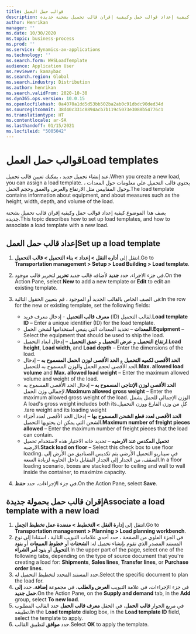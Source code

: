 ```yaml
---
title: قوالب حمل العمل
description: يصف هذا الموضوع كيفية إعداد قوالب حمل وكيفية إقران قالب تحميل بشحنة جديدة.
author: Henrikan
manager: ''
ms.date: 10/30/2020
ms.topic: business-process
ms.prod: ''
ms.service: dynamics-ax-applications
ms.technology: ''
ms.search.form: WHSLoadTemplate
audience: Application User
ms.reviewer: kamaybac
ms.search.region: Global
ms.search.industry: Distribution
ms.author: henrikan
ms.search.validFrom: 2020-10-30
ms.dyn365.ops.version: 10.0.15
ms.openlocfilehash: 0a4070a1dd5d53bb502ba2ab0c91dbdc90ded34d
ms.sourcegitcommit: 38d40c331c8894acb7b119c5073e3088b54776c1
ms.translationtype: HT
ms.contentlocale: ar-SA
ms.lasthandoff: 01/15/2021
ms.locfileid: "5005042"
---
```

# <a name="load-templates"></a><span data-ttu-id="339ca-103">قوالب حمل العمل</span><span class="sxs-lookup"><span data-stu-id="339ca-103">Load templates</span></span>

<span data-ttu-id="339ca-104">عند إنشاء تحميل جديد ، يمكنك تعيين قالب تحميل.</span><span class="sxs-lookup"><span data-stu-id="339ca-104">When you create a new load, you can assign a load template.</span></span> <span data-ttu-id="339ca-105">يحتوي قالب التحميل علي معلومات حول المعدات ، وحول المقاييس مثل الارتفاع والعرض والعمق وحجم الحمل.</span><span class="sxs-lookup"><span data-stu-id="339ca-105">The load template contains information about equipment, and about measures such as the height, width, depth, and volume of the load.</span></span>

<span data-ttu-id="339ca-106">يصف هذا الموضوع كيفية إعداد قوالب حمل وكيفية إقران قالب تحميل بشحنة جديدة.</span><span class="sxs-lookup"><span data-stu-id="339ca-106">This topic describes how to set up load templates, and how to associate a load template with a new load.</span></span>

## <a name="set-up-a-load-template"></a><span data-ttu-id="339ca-107">إعداد قالب حمل العمل</span><span class="sxs-lookup"><span data-stu-id="339ca-107">Set up a load template</span></span>

1. <span data-ttu-id="339ca-108">انتقل إلى **أداره النقل \> إعداد \> بناء التحميل \> قالب التحميل**.</span><span class="sxs-lookup"><span data-stu-id="339ca-108">Go to **Transportation management \> Setup \> Load Building \> Load template**.</span></span>
1. <span data-ttu-id="339ca-109">في جزء الاجراء، حدد **جديد** لأضافه قالب جديد **تحرير** لتحرير قالب موجود.</span><span class="sxs-lookup"><span data-stu-id="339ca-109">On the Action Pane, select **New** to add a new template or **Edit** to edit an existing template.</span></span>
1. <span data-ttu-id="339ca-110">في الصف الخاص بالقالب الجديد أو الموجود ، قم بتعيين الحقول التالية:</span><span class="sxs-lookup"><span data-stu-id="339ca-110">In the row for the new or existing template, set the following fields:</span></span>

    - <span data-ttu-id="339ca-111">**معرف قالب التحميل** - إدخال معرف فريد (ID) لقالب التحميل.</span><span class="sxs-lookup"><span data-stu-id="339ca-111">**Load template ID** – Enter a unique identifier (ID) for the load template.</span></span>
    - <span data-ttu-id="339ca-112">**المعدات** – تحديد المعدات التي ينبغي استخدامها لشحن الحمل.</span><span class="sxs-lookup"><span data-stu-id="339ca-112">**Equipment** – Select the equipment that should be used to ship the load.</span></span>
    - <span data-ttu-id="339ca-113">**ارتفاع التحميل** و **عرض التحميل** و **عمق التحميل** – إدخال ابعاد التحميل.</span><span class="sxs-lookup"><span data-stu-id="339ca-113">**Load height**, **Load width**, and **Load depth** – Enter the dimensions of the load.</span></span>
    - <span data-ttu-id="339ca-114">**الحد الأقصى لكميه التحميل** و **الحد الأقصى لوزن الحمل المسموح به** – إدخال الحد الأقصى لحجم الحمل والوزن المسموح به للتحميل.</span><span class="sxs-lookup"><span data-stu-id="339ca-114">**Max. allowed load volume** and **Max. allowed load weight** – Enter the maximum allowed volume and weight of the load.</span></span>
    - <span data-ttu-id="339ca-115">**الحد الأقصى لوزن الإنتاجي المسموح به** – إدخال الحد الأقصى المسموح به لإجمالي وزن الحمل.</span><span class="sxs-lookup"><span data-stu-id="339ca-115">**Maximum allowed gross weight** – Enter the maximum allowed gross weight of the load.</span></span> <span data-ttu-id="339ca-116">‏‫الوزن الإجمالي للحمل يشمل كلِ من وزن الفارغ ووزن التحميل.</span><span class="sxs-lookup"><span data-stu-id="339ca-116">A load's gross weight includes both its tare weight and its loading weight.</span></span>
    - <span data-ttu-id="339ca-117">**الحد الأقصى لعدد قطع الشحن المسموح بها** – إدخال الحد الأقصى لعدد أجزاء الشحن التي يمكن ان يحتويها التحميل.</span><span class="sxs-lookup"><span data-stu-id="339ca-117">**Maximum number of freight pieces allowed** – Enter the maximum number of freight pieces that the load can contain.</span></span>
    - <span data-ttu-id="339ca-118">**تحميل المكدس عند الارضيه** – تحديد خانه الاختيار هذه لاستخدام تحميل الارضيه.</span><span class="sxs-lookup"><span data-stu-id="339ca-118">**Stack load on floor** – Select this check box to use floor loading.</span></span> <span data-ttu-id="339ca-119">في سيناريو التحميل الأرضي يتم تكديس الصناديق من الأرض إلى السقف، من الجدار إلى الجدار المقابل داخل الحاوية لزيادة السعة.</span><span class="sxs-lookup"><span data-stu-id="339ca-119">In a floor loading scenario, boxes are stacked floor to ceiling and wall to wall inside the container, to maximize capacity.</span></span>

1. <span data-ttu-id="339ca-120">في جزء الإجراءات، حدد **حفظ**.</span><span class="sxs-lookup"><span data-stu-id="339ca-120">On the Action Pane, select **Save**.</span></span>

## <a name="associate-a-load-template-with-a-new-load"></a><span data-ttu-id="339ca-121">إقران قالب حمل بحمولة جديدة</span><span class="sxs-lookup"><span data-stu-id="339ca-121">Associate a load template with a new load</span></span>

1. <span data-ttu-id="339ca-122">انتقل إلى **إدارة النقل \> التخطيط \> منضدة عمل تخطيط الحِمل‬**.</span><span class="sxs-lookup"><span data-stu-id="339ca-122">Go to **Transportation management \> Planning \> Load planning workbench**.</span></span>
1. <span data-ttu-id="339ca-123">في الجزء العلوي من الصفحة ، حدد أحدي علامات التبويب التالية ، استنادا إلى نوع المستند المصدر الذي تقوم بإنشاء تحميل له: **الشحنات** أو **خطوط المبيعات** أو **بنود التحويل** أو **بنود أمر الشراء**.</span><span class="sxs-lookup"><span data-stu-id="339ca-123">In the upper part of the page, select one of the following tabs, depending on the type of source document that you're creating a load for: **Shipments**, **Sales lines**, **Transfer lines**, or **Purchase order lines**.</span></span> 
1. <span data-ttu-id="339ca-124">حدد المستند المحدد لتخطيط التحميل له.</span><span class="sxs-lookup"><span data-stu-id="339ca-124">Select the specific document to plan the load for.</span></span>
1. <span data-ttu-id="339ca-125">في جزء الإجراءات، في علامة التبويب **العرض والطلب**، في مجموعة **إضافة**، حدد **إلى حمل جديد**.</span><span class="sxs-lookup"><span data-stu-id="339ca-125">On the Action Pane, on the **Supply and demand** tab, in the **Add** group, select **To new load**.</span></span>
1. <span data-ttu-id="339ca-126">في مربع الحوار **قالب الحمل**، في الحقل **معرف قالب الحمل** حدد القالب المطلوب تطبيقه.</span><span class="sxs-lookup"><span data-stu-id="339ca-126">In the **Load template** dialog box, in the **Load template ID** field, select the template to apply.</span></span>
1. <span data-ttu-id="339ca-127">حدد **موافق** لتطبيق القالب.</span><span class="sxs-lookup"><span data-stu-id="339ca-127">Select **OK** to apply the template.</span></span>
